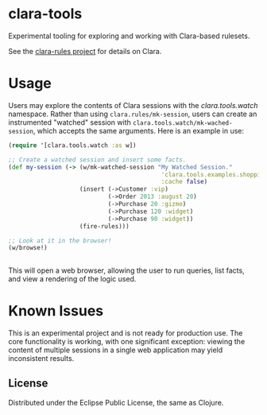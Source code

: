 # clara-tools

Experimental tooling for exploring and working with Clara-based rulesets.

See the [clara-rules project](https://github.com/rbrush/clara-rules) for details on Clara.

# Usage
Users may explore the contents of Clara sessions with the _clara.tools.watch_ namespace. Rather than using ```clara.rules/mk-session```, users can create an instrumented "watched" session with ```clara.tools.watch/mk-wached-session```, which accepts the same arguments. Here is an example in use:

```clj
(require '[clara.tools.watch :as w])

;; Create a watched session and insert some facts.
(def my-session (-> (w/mk-watched-session "My Watched Session."
                                           'clara.tools.examples.shopping 
                                           :cache false)
                    (insert (->Customer :vip)
                            (->Order 2013 :august 20)
                            (->Purchase 20 :gizmo)
                            (->Purchase 120 :widget)
                            (->Purchase 90 :widget))
                    (fire-rules)))

;; Look at it in the browser!                    
(w/browse!)
                    
```

This will open a web browser, allowing the user to run queries, list facts, and view a rendering of the logic used.

# Known Issues
This is an experimental project and is not ready for production use. The core functionality is working, with one significant exception: viewing the content of multiple sessions in a single web application may yield inconsistent results.

## License

Distributed under the Eclipse Public License, the same as Clojure.

